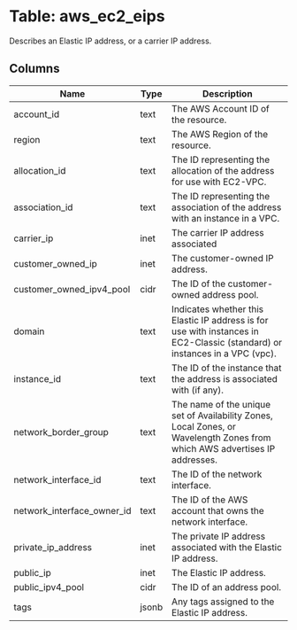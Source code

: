 
# Table: aws_ec2_eips
Describes an Elastic IP address, or a carrier IP address.
## Columns
| Name        | Type           | Description  |
| ------------- | ------------- | -----  |
|account_id|text|The AWS Account ID of the resource.|
|region|text|The AWS Region of the resource.|
|allocation_id|text|The ID representing the allocation of the address for use with EC2-VPC.|
|association_id|text|The ID representing the association of the address with an instance in a VPC.|
|carrier_ip|inet|The carrier IP address associated|
|customer_owned_ip|inet|The customer-owned IP address.|
|customer_owned_ipv4_pool|cidr|The ID of the customer-owned address pool.|
|domain|text|Indicates whether this Elastic IP address is for use with instances in EC2-Classic (standard) or instances in a VPC (vpc).|
|instance_id|text|The ID of the instance that the address is associated with (if any).|
|network_border_group|text|The name of the unique set of Availability Zones, Local Zones, or Wavelength Zones from which AWS advertises IP addresses.|
|network_interface_id|text|The ID of the network interface.|
|network_interface_owner_id|text|The ID of the AWS account that owns the network interface.|
|private_ip_address|inet|The private IP address associated with the Elastic IP address.|
|public_ip|inet|The Elastic IP address.|
|public_ipv4_pool|cidr|The ID of an address pool.|
|tags|jsonb|Any tags assigned to the Elastic IP address.|
